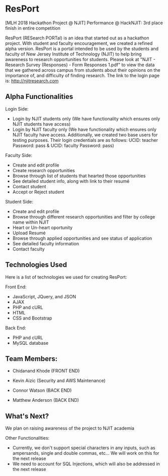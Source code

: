 # ResPort

[MLH 2018 Hackathon Project @ NJIT]
Performance @ HackNJIT: 3rd place finish in entire competition

ResPort (RESearch PORTal) is an idea that started out as a hackathon project. With student and faculty encouragement, we created a refined alpha version. ResPort is a portal intended to be used by the students and faculty of New Jersey Institute of Technology (NJIT) to help bring awareness to research opportunities for students. Please look at "NJIT - Research Survey (Responses) - Form Responses 1.pdf" to view the data that we gathered across campus from students about their opinions on the importance of, and difficulty of finding research. The link to the login page is: http://njitresearch.com

Alpha Functionalities
---

Login Side:
 - Login by NJIT students only (We have functionality which ensures only NJIT students have access)
 - Login by NJIT faculty only (We have functionality which ensures only NJIT faculty have access. Additionally, we created two base users for testing purposes. Their login credentials are as follows: UCID: teacher     Password: pass    &    UCID: faculty     Password: pass)
 
Faculty Side: 
 - Create and edit profile
 - Create research opportunities
 - Browse through list of students that hearted those opportunities
 - See detailed student info, along with link to their resumé
 - Contact student
 - Accept or Reject student
 
Student Side: 
 - Create and edit profile
 - Browse through different research opportunities and filter by college name within NJIT
 - Heart or Un-heart oportunity
 - Upload Resumé
 - Browse through applied opportunities and see status of application
 - See detailed faculty information
 - Contact faculty

Technologies Used
---

Here is a list of technologies we used for creating ResPort:

Front End:
 - JavaScript, JQuery, and JSON
 - AJAX
 - PHP and cURL
 - HTML
 - CSS and Bootstrap

Back End:
 - PHP and cURL
 - MySQL database

**Team Members:**
---

- Chidanand Khode   (FRONT END)
 
- Kevin Aizic       (Security and AWS Maintenance)
 
- Connor Watson     (BACK END)
 
- Matthew Anderson  (BACK END)

What's Next?
---

We plan on raising awareness of the project to NJIT academia

Other Functionalities:
 - Currently, we don't support special characters in any inputs, such as ampersands, single and double commas, etc... We will work on this for the next release
 - We need to account for SQL Injections, which will also be addressed in the next release
 
